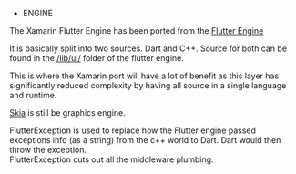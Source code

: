 ﻿* ENGINE

The Xamarin Flutter Engine has been ported from the [Flutter Engine](https://github.com/flutter/engine)

It is basically split into two sources.  Dart and C++.  Source for both can be found in the [/lib/ui/](https://github.com/flutter/engine/tree/master/lib/ui) folder of the flutter engine.

This is where the Xamarin port will have a lot of benefit as this layer has significantly reduced complexity by having all source in a single language and runtime.

[Skia](skia.org) is still be graphics engine.


FlutterException is used to replace how the Flutter engine passed exceptions info (as a string) from the c++ world to Dart.  Dart would then throw the exception.  
FlutterException cuts out all the middleware plumbing.
